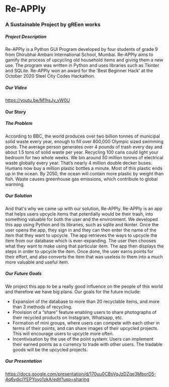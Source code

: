 # Re-APPly
### A Sustainable Project by gREen works

##### Project Description
Re-APPly is a Python GUI Program developed by four students of grade 9 from Dhirubhai Ambani International School, Mumbai. Re-APPly aims to gamify the process of upcycling old household items and giving them a new use. The program was written in Python and uses libraries such as Tkinter and SQLite. Re-APPly won an award for the 'Best Beginner Hack' at the October 2020 Steel City Codes Hackathon.

##### Our Video
https://youtu.be/M1hsJy_vW0U

#### Our Story
##### The Problem
According to BBC, the world produces over two billion tonnes of municipal solid waste every year, enough to fill over 800,000 Olympic sized swimming pools. The average person generates over 4 pounds of trash every day and about 1.5 tons of solid waste per year. Recycling 100 cans could light your bedroom for two whole weeks. We bin around 50 million tonnes of electrical waste globally every year. That’s nearly 4 million double decker buses. Humans now buy a million plastic bottles a minute. Most of this plastic ends up in the ocean. By 2050, the ocean will contain more plastic by weight than fish. Waste causes greenhouse gas emissions, which contribute to global warming.
##### Our Solution
And that's why we came up with our solution, Re-APPly. Re-APPly is an app that helps users upcycle items that potentially would be their trash, into something valuable for both the user and the environment. We developed this app using Python and its libraries, such as sqlite and tkinter. Once the user opens the app, they sign in and they can then enter the name of the item that they want to upcycle. The app retrieves the ways to upcycle the item from our database which is ever-expanding. The user then chooses what they want to make using that particular item. The app then displays the steps in order to upcycle the item. Once done, the user earns points for their effort, and also converts the item that was useless to them into a much more valuable and useful item.
##### Our Future Goals
We project this app to be a really good influence on the people of this world and therefore we have big plans.
Our goals for the future include:
 - Expansion of the database to more than 20 recyclable items, and more than 3 methods of recycling.
 - Provision of a “share” feature enabling users to share photographs of their recycled products on Instagram, Whatsapp, etc.
 - Formation of mini groups, where users can compete with each other in terms of their points, and can share images of their upcycled projects. This will encourage users to upcycle more often.
 - Incentivisation by the use of the  point system: Users can implement their earned points as a currency to trade with other users. The tradable goods will be the upcycled projects.

##### Our Presentation
https://docs.google.com/presentation/d/170uu0CBsVqJzDZqe3MborD5-4q6ydjcIYEPYoyo1zkA/edit?usp=sharing 
